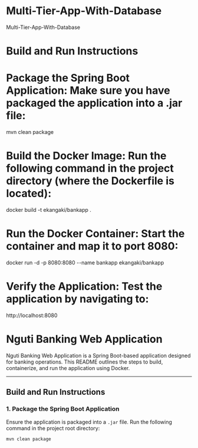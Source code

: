 # Multi-Tier-App-With-Database
Multi-Tier-App-With-Database


# Build and Run Instructions
# Package the Spring Boot Application: Make sure you have packaged the application into a .jar file:
mvn clean package

# Build the Docker Image: Run the following command in the project directory (where the Dockerfile is located):
docker build -t ekangaki/bankapp .

# Run the Docker Container: Start the container and map it to port 8080:
docker run -d -p 8080:8080 --name bankapp ekangaki/bankapp

# Verify the Application: Test the application by navigating to:
http://localhost:8080


# Nguti Banking Web Application

Nguti Banking Web Application is a Spring Boot-based application designed for banking operations. This README outlines the steps to build, containerize, and run the application using Docker.

---

## **Build and Run Instructions**

### **1. Package the Spring Boot Application**
Ensure the application is packaged into a `.jar` file. Run the following command in the project root directory:
```bash
mvn clean package
